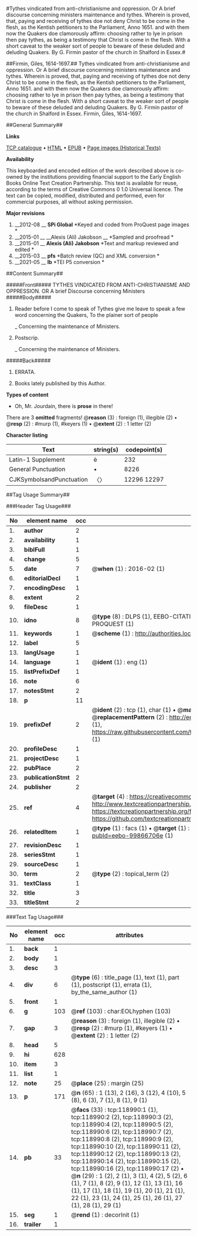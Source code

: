 #Tythes vindicated from anti-christianisme and oppression. Or A brief discourse concerning ministers maintenance and tythes. Wherein is proved, that, paying and receiving of tythes doe not deny Christ to be come in the flesh, as the Kentish petitioners to the Parliament, Anno 1651. and with them now the Quakers doe clamorously affirm: choosing rather to lye in prison then pay tythes, as being a testimony that Christ is come in the flesh. With a short caveat to the weaker sort of people to beware of these deluded and deluding Quakers. By G. Firmin pastor of the church in Shalford in Essex.#

##Firmin, Giles, 1614-1697.##
Tythes vindicated from anti-christianisme and oppression. Or A brief discourse concerning ministers maintenance and tythes. Wherein is proved, that, paying and receiving of tythes doe not deny Christ to be come in the flesh, as the Kentish petitioners to the Parliament, Anno 1651. and with them now the Quakers doe clamorously affirm: choosing rather to lye in prison then pay tythes, as being a testimony that Christ is come in the flesh. With a short caveat to the weaker sort of people to beware of these deluded and deluding Quakers. By G. Firmin pastor of the church in Shalford in Essex.
Firmin, Giles, 1614-1697.

##General Summary##

**Links**

[TCP catalogue](http://www.ota.ox.ac.uk/tcp/)  • 
[HTML](http://tei.it.ox.ac.uk/tcp/Texts-HTML/free/A85/A85316.html)  • 
[EPUB](http://tei.it.ox.ac.uk/tcp/Texts-EPUB/free/A85/A85316.epub) • 
[Page images (Historical Texts)](https://historicaltexts.jisc.ac.uk/eebo-99866706e)

**Availability**

This keyboarded and encoded edition of the work described above is co-owned by the
    institutions providing financial support to the Early English Books Online Text Creation
    Partnership. This text is available for reuse, according to the terms of  Creative Commons 0 1.0 Universal
    licence. The text can be copied, modified, distributed and performed, even for commercial
    purposes, all without asking permission.

**Major revisions**

1. __2012-08 __ __SPi Global__ *Keyed and coded from ProQuest page images *
1. __2015-01 __ __Alexis (Ali) Jakobson __ *Sampled and proofread *
1. __2015-01 __ __Alexis (Ali) Jakobson__ *Text and markup reviewed and edited *
1. __2015-03 __ __pfs__ *Batch review (QC) and XML conversion *
1. __2021-05 __ __lb__ *TEI P5 conversion *

##Content Summary##

#####Front#####
TYTHES VINDICATED FROM ANTI-CHRISTIANISME AND OPPRESSION. OR A brief Discourse concerning Ministers 
#####Body#####

1. Reader before I come to speak of Tythes give me leave to speak a few word concerning the Quakers, To the plainer sort of people

    _ Concerning the maintenance of Ministers.

1. Postscrip.

    _ Concerning the maintenance of Ministers.

#####Back#####

1. ERRATA.

1. Books lately published by this Author.

**Types of content**

  * Oh, Mr. Jourdain, there is **prose** in there!

There are 3 **omitted** fragments! 
 @__reason__ (3) : foreign (1), illegible (2)  •  @__resp__ (2) : #murp (1), #keyers (1)  •  @__extent__ (2) : 1 letter (2)

**Character listing**


|Text|string(s)|codepoint(s)|
|---|---|---|
|Latin-1 Supplement|è|232|
|General Punctuation|•|8226|
|CJKSymbolsandPunctuation|〈〉|12296 12297|

##Tag Usage Summary##

###Header Tag Usage###

|No|element name|occ|attributes|
|---|---|---|---|
|1.|__author__|2||
|2.|__availability__|1||
|3.|__biblFull__|1||
|4.|__change__|5||
|5.|__date__|7| @__when__ (1) : 2016-02 (1)|
|6.|__editorialDecl__|1||
|7.|__encodingDesc__|1||
|8.|__extent__|2||
|9.|__fileDesc__|1||
|10.|__idno__|8| @__type__ (8) : DLPS (1), EEBO-CITATION (1), VID (1), EEBO-PROQUEST (1), STC (3), PROQUEST (1)|
|11.|__keywords__|1| @__scheme__ (1) : http://authorities.loc.gov/ (1)|
|12.|__label__|5||
|13.|__langUsage__|1||
|14.|__language__|1| @__ident__ (1) : eng (1)|
|15.|__listPrefixDef__|1||
|16.|__note__|6||
|17.|__notesStmt__|2||
|18.|__p__|11||
|19.|__prefixDef__|2| @__ident__ (2) : tcp (1), char (1)  •  @__matchPattern__ (2) : ([0-9\-]+):([0-9IVX]+) (1), (.+) (1)  •  @__replacementPattern__ (2) : http://eebo.chadwyck.com/downloadtiff?vid=$1&page=$2 (1), https://raw.githubusercontent.com/textcreationpartnership/Texts/master/tcpchars.xml#$1 (1)|
|20.|__profileDesc__|1||
|21.|__projectDesc__|1||
|22.|__pubPlace__|2||
|23.|__publicationStmt__|2||
|24.|__publisher__|2||
|25.|__ref__|4| @__target__ (4) : https://creativecommons.org/publicdomain/zero/1.0/ (1), http://www.textcreationpartnership.org/docs/. (1), https://textcreationpartnership.org/faq/#faq05 (1), https://github.com/textcreationpartnership (1)|
|26.|__relatedItem__|1| @__type__ (1) : facs (1)  •  @__target__ (1) : https://data.historicaltexts.jisc.ac.uk/view?pubId=eebo-99866706e (1)|
|27.|__revisionDesc__|1||
|28.|__seriesStmt__|1||
|29.|__sourceDesc__|1||
|30.|__term__|2| @__type__ (2) : topical_term (2)|
|31.|__textClass__|1||
|32.|__title__|3||
|33.|__titleStmt__|2||


###Text Tag Usage###

|No|element name|occ|attributes|
|---|---|---|---|
|1.|__back__|1||
|2.|__body__|1||
|3.|__desc__|3||
|4.|__div__|6| @__type__ (6) : title_page (1), text (1), part (1), postscript (1), errata (1), by_the_same_author (1)|
|5.|__front__|1||
|6.|__g__|103| @__ref__ (103) : char:EOLhyphen (103)|
|7.|__gap__|3| @__reason__ (3) : foreign (1), illegible (2)  •  @__resp__ (2) : #murp (1), #keyers (1)  •  @__extent__ (2) : 1 letter (2)|
|8.|__head__|5||
|9.|__hi__|628||
|10.|__item__|3||
|11.|__list__|1||
|12.|__note__|25| @__place__ (25) : margin (25)|
|13.|__p__|171| @__n__ (65) : 1 (13), 2 (16), 3 (12), 4 (10), 5 (8), 6 (3), 7 (1), 8 (1), 9 (1)|
|14.|__pb__|33| @__facs__ (33) : tcp:118990:1 (1), tcp:118990:2 (2), tcp:118990:3 (2), tcp:118990:4 (2), tcp:118990:5 (2), tcp:118990:6 (2), tcp:118990:7 (2), tcp:118990:8 (2), tcp:118990:9 (2), tcp:118990:10 (2), tcp:118990:11 (2), tcp:118990:12 (2), tcp:118990:13 (2), tcp:118990:14 (2), tcp:118990:15 (2), tcp:118990:16 (2), tcp:118990:17 (2)  •  @__n__ (29) : 1 (2), 2 (1), 3 (1), 4 (2), 5 (2), 6 (1), 7 (1), 8 (2), 9 (1), 12 (1), 13 (1), 16 (1), 17 (1), 18 (1), 19 (1), 20 (1), 21 (1), 22 (1), 23 (1), 24 (1), 25 (1), 26 (1), 27 (1), 28 (1), 29 (1)|
|15.|__seg__|1| @__rend__ (1) : decorInit (1)|
|16.|__trailer__|1||
